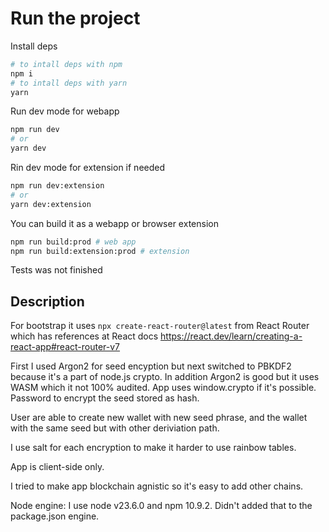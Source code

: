 # Run the project
Install deps
```sh
# to intall deps with npm
npm i 
# to intall deps with yarn
yarn
```

Run dev mode for webapp
```sh
npm run dev
# or
yarn dev
```

Rin dev mode for extension if needed
```sh
npm run dev:extension
# or 
yarn dev:extension
```

You can build it as a webapp or browser extension
```sh
npm run build:prod # web app
npm run build:extension:prod # extension
```

Tests was not finished

## Description 

For bootstrap it uses `npx create-react-router@latest` from React Router which has references at React docs https://react.dev/learn/creating-a-react-app#react-router-v7 

First I used Argon2 for seed encyption but next switched to PBKDF2 because it's a part of node.js crypto.
In addition Argon2 is good but it uses WASM which it not 100% audited.
App uses window.crypto if it's possible.
Password to encrypt the seed stored as hash.

User are able to create new wallet with new seed phrase, and the wallet with the same seed but with other deriviation path.

I use salt for each encryption to make it harder to use rainbow tables.


App is client-side only.

I tried to make app blockchain agnistic so it's easy to add other chains.

Node engine: I use node v23.6.0 and npm 10.9.2. Didn't added that to the package.json engine.
